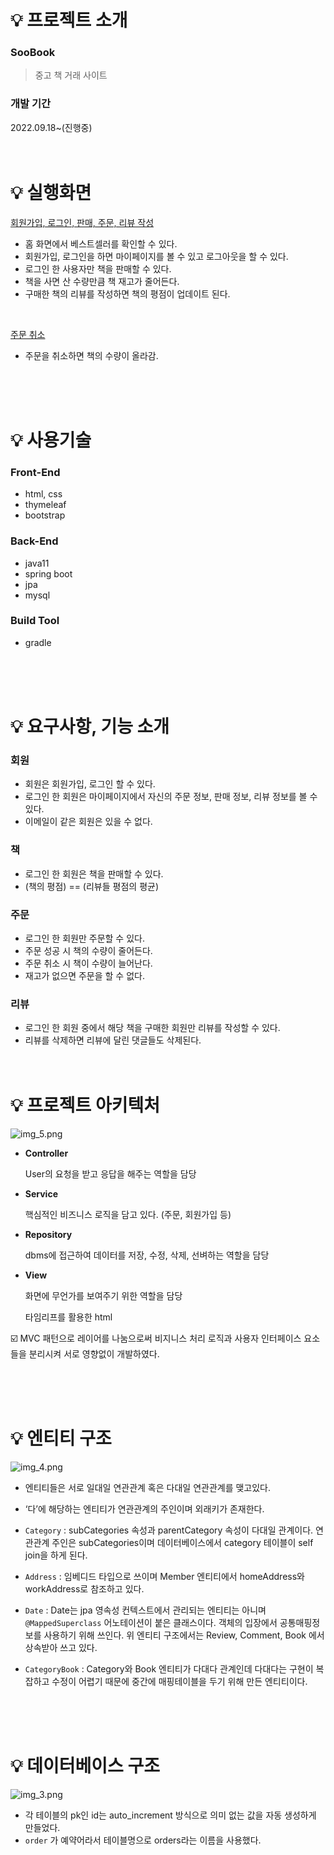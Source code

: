 # 💡 프로젝트 소개

### SooBook

> 중고 책 거래 사이트
>

### 개발 기간

2022.09.18~(진행중)
<br><br><br>

# 💡 실행화면

[회원가입, 로그인, 판매, 주문, 리뷰 작성](https://www.youtube.com/watch?v=SNdy74XbPfQ&feature=youtu.be)

- 홈 화면에서 베스트셀러를 확인할 수 있다.
- 회원가입, 로그인을 하면 마이페이지를 볼 수 있고 로그아웃을 할 수 있다.
- 로그인 한 사용자만 책을 판매할 수 있다.
- 책을 사면 산 수량만큼 책 재고가 줄어든다.
- 구매한 책의 리뷰를 작성하면 책의 평점이 업데이트 된다.

<br>

[주문 취소](https://www.youtube.com/watch?v=N4A_q47xY18)
- 주문을 취소하면 책의 수량이 올라감.

<br><br><br>

# 💡 사용기술

### Front-End

- html, css
- thymeleaf
- bootstrap

### Back-End

- java11
- spring boot
- jpa
- mysql

### Build Tool

- gradle

  <br><br><br>

# 💡 요구사항, 기능 소개

### 회원

- 회원은 회원가입, 로그인 할 수 있다.
- 로그인 한 회원은 마이페이지에서 자신의 주문 정보, 판매 정보, 리뷰 정보를 볼 수 있다.
- 이메일이 같은 회원은 있을 수 없다.

### 책

- 로그인 한 회원은 책을 판매할 수 있다.
- (책의 평점) == (리뷰들 평점의 평균)

### 주문

- 로그인 한 회원만 주문할 수 있다.
- 주문 성공 시 책의 수량이 줄어든다.
- 주문 취소 시 책이 수량이 늘어난다.
- 재고가 없으면 주문을 할 수 없다.

### 리뷰

- 로그인 한 회원 중에서 해당 책을 구매한 회원만 리뷰를 작성할 수 있다.
- 리뷰를 삭제하면 리뷰에 달린 댓글들도 삭제된다.
  <br><br><br>
# 💡 프로젝트 아키텍처

![img_5.png](src/image/img_5.png)

- **Controller**

  User의 요청을 받고 응답을 해주는 역할을 담당

- **Service**

  핵심적인 비즈니스 로직을 담고 있다. (주문, 회원가입 등)

- **Repository**

  dbms에 접근하여 데이터를 저장, 수정, 삭제, 선벼하는 역할을 담당

- **View**

  화면에 무언가를 보여주기 위한 역할을 담당

  타임리프를 활용한 html


<aside>
☑️ MVC 패턴으로 레이어를 나눔으로써 비지니스 처리 로직과 사용자 인터페이스 요소들을 분리시켜 서로 영향없이 개발하였다.

</aside>

<br><br><br>

# 💡 엔티티 구조

![img_4.png](src/image/img_4.png)

- 엔티티들은 서로 일대일 연관관계 혹은 다대일 연관관계를 맺고있다.
- ‘다’에 해당하는 엔티티가 연관관계의 주인이며 외래키가 존재한다.

- `Category` : subCategories 속성과 parentCategory 속성이 다대일 관계이다. 연관관계 주인은 subCategories이며 데이터베이스에서 category 테이블이 self join을 하게 된다.
- `Address` : 임베디드 타입으로 쓰이며 Member 엔티티에서 homeAddress와 workAddress로 참조하고 있다.
- `Date` : Date는 jpa 영속성 컨텍스트에서 관리되는 엔티티는 아니며 `@MappedSuperclass` 어노테이션이 붙은 클래스이다. 객체의 입장에서 공통매핑정보를 사용하기 위해 쓰인다. 위 엔티티 구조에서는 Review, Comment, Book 에서 상속받아 쓰고 있다.
- `CategoryBook` : Category와 Book 엔티티가 다대다 관계인데 다대다는 구현이 복잡하고 수정이 어렵기 때문에 중간에 매핑테이블을 두기 위해 만든 엔티티이다.

<br><br><br>

# 💡 데이터베이스 구조

![img_3.png](src/image/img_3.png)

- 각 테이블의 pk인 id는 auto_increment 방식으로 의미 없는 값을 자동 생성하게 만들었다.
- `order` 가 예약어라서 테이블명으로 orders라는 이름을 사용했다.

<br><br><br>
